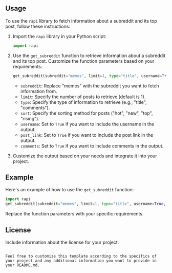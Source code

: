 
## Usage

To use the `rapi` library to fetch information about a subreddit and its top post, follow these instructions:

1. Import the `rapi` library in your Python script:

    ```python
    import rapi
    ```

2. Use the `get_subreddit` function to retrieve information about a subreddit and its top post. Customize the function parameters based on your requirements:

    ```python
    get_subreddit(subreddit="memes", limit=1, type="title", username=True, post_link=True, comments=False)
    ```

    - `subreddit`: Replace "memes" with the subreddit you want to fetch information from.
    - `limit`: Specify the number of posts to retrieve (default is 1).
    - `type`: Specify the type of information to retrieve (e.g., "title", "comments").
    - `sort`: Specify the sorting method for posts ("hot", "new", "top", "rising").
    - `username`: Set to `True` if you want to include the username in the output.
    - `post_link`: Set to `True` if you want to include the post link in the output.
    - `comments`: Set to `True` if you want to include comments in the output.

3. Customize the output based on your needs and integrate it into your project.

## Example

Here's an example of how to use the `get_subreddit` function:

```python
import rapi
get_subreddit(subreddit="memes", limit=1, type="title", username=True, post_link=True, comments=False)
```

Replace the function parameters with your specific requirements.

## License

Include information about the license for your project.
```

Feel free to customize this template according to the specifics of your project and any additional information you want to provide in your README.md.